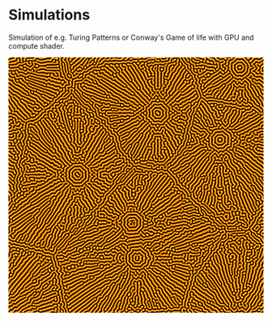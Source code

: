 # Simulations
Simulation of e.g. Turing Patterns or Conway's Game of life with GPU and compute shader.

![alt tag](https://github.com/CybJaz/Simulations/blob/master/images/2016-08-28_20-14-00.png)
